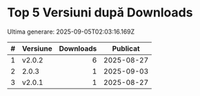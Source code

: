 # Top 5 Versiuni după Downloads

Ultima generare: 2025-09-05T02:03:16.169Z

| # | Versiune | Downloads | Publicat |
| - | - | -: | - |
| 1 | v2.0.2 | 6 | 2025-08-27 |
| 2 | 2.0.3 | 1 | 2025-09-03 |
| 3 | v2.0.1 | 1 | 2025-08-27 |
